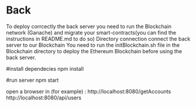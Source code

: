 # Back
To deploy corrcectly the back server you need to run the Blockchain network (Ganache) and migrate your smart-contracts(you can find the instructions in README.md to do so)
Directory connection connect the back server to our Blockchain
You need to run the initBlockchain.sh file in the Blockchain directory to deploy the Ethereum Blockchain before using the back server.

#install dependecies
npm install
 

#run server
npm start


open a browser in (for example) :
 http://localhost:8080/getAccounts 
 http://localhost:8080/api/users

